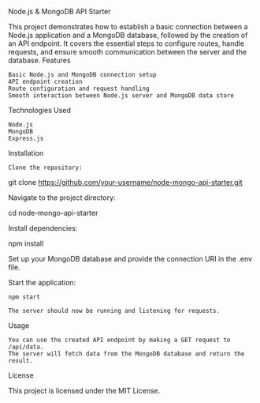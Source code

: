 Node.js & MongoDB API Starter

This project demonstrates how to establish a basic connection between a Node.js application and a MongoDB database, followed by the creation of an API endpoint. It covers the essential steps to configure routes, handle requests, and ensure smooth communication between the server and the database.
Features

    Basic Node.js and MongoDB connection setup
    API endpoint creation
    Route configuration and request handling
    Smooth interaction between Node.js server and MongoDB data store

Technologies Used

    Node.js
    MongoDB
    Express.js
    
Installation

    Clone the repository:

git clone https://github.com/your-username/node-mongo-api-starter.git

Navigate to the project directory:

cd node-mongo-api-starter

Install dependencies:

npm install

Set up your MongoDB database and provide the connection URI in the .env file.

Start the application:

    npm start

    The server should now be running and listening for requests.

Usage

    You can use the created API endpoint by making a GET request to /api/data.
    The server will fetch data from the MongoDB database and return the result.

License

This project is licensed under the MIT License.

